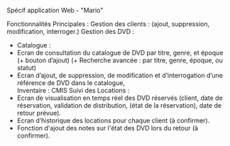 Spécif application Web - "Mario" 

Fonctionnalités Principales : 
Gestion des clients : (ajout, suppression, modification, interroger.) 
Gestion des DVD : 
- Catalogue :
- Ecran de consultation du catalogue de DVD par titre, genre, et époque (+ bouton d’ajout) (+ Recherche avancée : par titre, genre, époque, ou statut) 
- Ecran d’ajout, de suppression, de modification et d’interrogation d’une référence de DVD dans le catalogue,  
Inventaire : CMIS 
Suivi des Locations : 
- Ecran de visualisation en temps réel des DVD réservés (client, date de réservation, validation de distribution, (état de la réservation), date de retour prévue). 
- Ecran d’historique des locations pour chaque client (à confirmer). 
- Fonction d'ajout des notes sur l'état des DVD lors du retour (à confirmer). 
